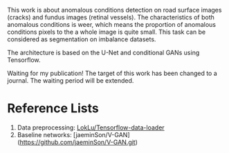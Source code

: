This work is about anomalous conditions detection on road surface images (cracks) and fundus images (retinal vessels).
The characteristics of both anomalous conditions is weer, which means the proportion of anomalous conditions pixels to the a whole
image is quite small. This task can be considered as segmentation on imbalance datasets. 

The architecture is based on the U-Net and conditional GANs using Tensorflow.

Waiting for my publication! The target of this work has been changed to a journal. The waiting period will be extended. 


# Reference Lists
1. Data preprocessing: [LokLu/Tensorflow-data-loader](https://github.com/LokLu/Tensorflow-data-loader.git)
2. Baseline networks: [jaeminSon/V-GAN] (https://github.com/jaeminSon/V-GAN.git)
